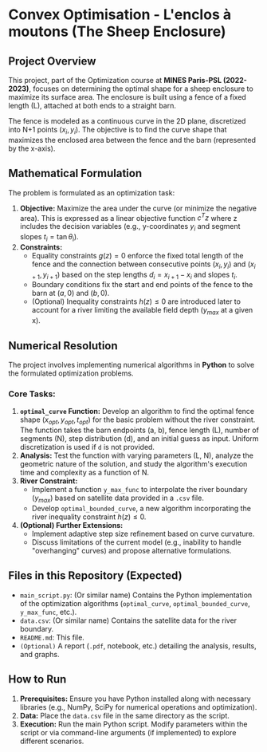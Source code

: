 # Convex Optimisation - L'enclos à moutons (The Sheep Enclosure)

## Project Overview

This project, part of the Optimization course at **MINES Paris-PSL (2022-2023)**, focuses on determining the optimal shape for a sheep enclosure to maximize its surface area. The enclosure is built using a fence of a fixed length (L), attached at both ends to a straight barn.

The fence is modeled as a continuous curve in the 2D plane, discretized into N+1 points $(x_i, y_i)$. The objective is to find the curve shape that maximizes the enclosed area between the fence and the barn (represented by the x-axis).

## Mathematical Formulation

The problem is formulated as an optimization task:

1.  **Objective:** Maximize the area under the curve (or minimize the negative area). This is expressed as a linear objective function $c^T z$ where z includes the decision variables (e.g., y-coordinates $y_i$ and segment slopes $t_i = \tan \theta_i$).
2.  **Constraints:**
    * Equality constraints $g(z)=0$ enforce the fixed total length of the fence and the connection between consecutive points $(x_i, y_i)$ and $(x_{i+1}, y_{i+1})$ based on the step lengths $d_i = x_{i+1} - x_i$ and slopes $t_i$.
    * Boundary conditions fix the start and end points of the fence to the barn at $(a, 0)$ and $(b, 0)$.
    * (Optional) Inequality constraints $h(z) \le 0$ are introduced later to account for a river limiting the available field depth ($y_{max}$ at a given x).

## Numerical Resolution

The project involves implementing numerical algorithms in **Python** to solve the formulated optimization problems.

### Core Tasks:

1.  **`optimal_curve` Function:** Develop an algorithm to find the optimal fence shape $(x_{opt}, y_{opt}, t_{opt})$ for the basic problem without the river constraint. The function takes the barn endpoints (a, b), fence length (L), number of segments (N), step distribution (d), and an initial guess as input. Uniform discretization is used if `d` is not provided.
2.  **Analysis:** Test the function with varying parameters (L, N), analyze the geometric nature of the solution, and study the algorithm's execution time and complexity as a function of N.
3.  **River Constraint:**
    * Implement a function `y_max_func` to interpolate the river boundary ($y_{max}$) based on satellite data provided in a `.csv` file.
    * Develop `optimal_bounded_curve`, a new algorithm incorporating the river inequality constraint $h(z) \le 0$.
4.  **(Optional) Further Extensions:**
    * Implement adaptive step size refinement based on curve curvature.
    * Discuss limitations of the current model (e.g., inability to handle "overhanging" curves) and propose alternative formulations.

## Files in this Repository (Expected)

* `main_script.py`: (Or similar name) Contains the Python implementation of the optimization algorithms (`optimal_curve`, `optimal_bounded_curve`, `y_max_func`, etc.).
* `data.csv`: (Or similar name) Contains the satellite data for the river boundary.
* `README.md`: This file.
* `(Optional)` A report (`.pdf`, notebook, etc.) detailing the analysis, results, and graphs.

## How to Run

1.  **Prerequisites:** Ensure you have Python installed along with necessary libraries (e.g., NumPy, SciPy for numerical operations and optimization).
2.  **Data:** Place the `data.csv` file in the same directory as the script.
3.  **Execution:** Run the main Python script. Modify parameters within the script or via command-line arguments (if implemented) to explore different scenarios.
